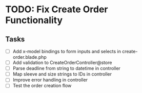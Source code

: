 # TODO: Fix Create Order Functionality

## Tasks

-   [ ] Add x-model bindings to form inputs and selects in create-order.blade.php
-   [ ] Add validation to CreateOrderController@store
-   [ ] Parse deadline from string to datetime in controller
-   [ ] Map sleeve and size strings to IDs in controller
-   [ ] Improve error handling in controller
-   [ ] Test the order creation flow
